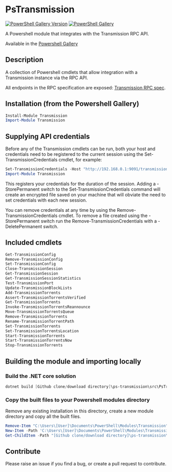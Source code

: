 # PsTransmission

[![PowerShell Gallery Version](https://img.shields.io/powershellgallery/v/Transmission?label=Transmission&logo=powershell&style=plastic)](https://www.powershellgallery.com/packages/Transmission)
[![PowerShell Gallery](https://img.shields.io/powershellgallery/dt/Transmission?style=plastic)](https://www.powershellgallery.com/packages/Transmission)

A Powershell module that integrates with the Transmission RPC API.

Available in the [Powershell Gallery](https://www.powershellgallery.com/packages/Transmission)

## Description
A collection of Powershell cmdlets that allow integration with a Transmission instance via the RPC API.

All endpoints in the RPC specification are exposed: [Transmission RPC spec](https://github.com/transmission/transmission/blob/master/extras/rpc-spec.txt).

## Installation (from the Powershell Gallery)

```powershell
Install-Module Transmission
Import-Module Transmission
```

## Supplying API credentials

Before any of the Transmission cmdlets can be run, both your host and credentials need to be registered to the current session using the Set-TransmissionCredentials cmdlet, for example:

```powershell
Set-TransmissionCredentials -Host "http://192.168.0.1:9091/transmission/rpc" -User "user" -Password "password"
Import-Module Transmission
```

This registers your credentials for the duration of the session. Adding a -StorePermanent switch to the Set-TransmissionCredentials command will create an encrypted file saved on your machine that will obviate the need to set credentials with each new session.

You can remove credentials at any time by using the Remove-TransmissionCredentials cmdlet. To remove a file created using the -StorePermanent switch run the Remove-TransmissionCredentials with a -DeletePermanent switch.

## Included cmdlets

```powershell
Get-TransmissionConfig 
Remove-TransmissionConfig
Set-TransmissionConfig
Close-TransmissionSession
Get-TransmissionSession
Get-TransmissionSessionStatistics
Test-TransmissionPort
Update-TransmissionBlockLists
Add-TransmissionTorrents
Assert-TransmissionTorrentsVerified
Get-TransmissionTorrents
Invoke-TransmissionTorrentsReannounce
Move-TransmissionTorrentsQueue
Remove-TransmissionTorrents
Rename-TransmissionTorrentPath
Set-TransmissionTorrents
Set-TransmissionTorrentsLocation
Start-TransmissionTorrents
Start-TransmissionTorrentsNow
Stop-TransmissionTorrents
```

## Building the module and importing locally

### Build the .NET core solution

```powershell
dotnet build [Github clone/download directory]\ps-transmission\src\PsTransmission.sln
```

### Copy the built files to your Powershell modules directory

Remove any existing installation in this directory, create a new module directory and copy all the built files.

```powershell
Remove-Item "C:\Users\[User]\Documents\PowerShell\Modules\Transmission" -Recurse -Force -ErrorAction SilentlyContinue
New-Item -Path 'C:\Users\[User]\Documents\PowerShell\Modules\Transmission' -ItemType Directory
Get-ChildItem -Path "[Github clone/download directory]\ps-transmission\src\PsTransmissionCmdlet\bin\Debug\netcoreapp3.1\" | Copy-Item -Destination "C:\Users\[User]\Documents\PowerShell\Modules\Transmission" -Recurse
```

## Contribute

Please raise an issue if you find a bug, or create a pull request to contribute.
